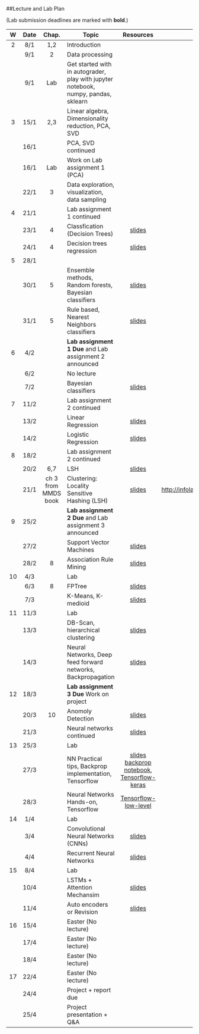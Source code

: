 ##Lecture and Lab Plan

(Lab submission deadlines are marked with **bold**.)

| W    |  Date     | Chap.     | Topic                                            | Resources | Travels / Remarks     |
|:----:|:---------:|:-----:    |--------------------------------------------------|:-------:|:------------:|
|  2   |  8/1      |   1,2     |  Introduction          |         |              |
|      |  9/1      |   2        | Data processing       |       |              |
|      |  9/1      |   Lab       | Get started with in autograder, play with jupyter notebook, numpy, pandas, sklearn       |       |              |
|  3   |  15/1     |   2,3       | Linear algebra, Dimensionality reduction, PCA, SVD |      |             |
|      |  16/1     |          |  PCA, SVD continued  |         |            |
|      |  16/1     |    Lab      |  Work on Lab assignment 1 (PCA)  |         |            |
|      |  22/1     |   3        |  Data exploration, visualization, data sampling                      |       |              |
|  4   |  21/1     |           |    Lab assignment 1 continued                                   |       |              |
|      |  23/1     |    4       |    Classfication (Decision Trees) |   [slides](lectureslides/Lecture05_basic_classification.pdf)      |              |
|      |  24/1     |    4       |   Decision trees regression                     |  [slides](lectureslides/Lecture06_dt_regression_performance.pdf)     |              |
|  5   |  28/1     |           |                                      |       |              |
|      |  30/1     |    5       |   Ensemble methods, Random forests, Bayesian classifiers |   [slides](lectureslides/Lecture07_ensemble.pdf)      |              |
|      |  31/1     |    5       |   Rule based, Nearest Neighbors classifiers                      |  [slides](lectureslides/Lecture08_advanced_classifiers.pdf)     |              |
|  6   |  4/2      |           |   **Lab assignment 1 Due** and Lab assignment 2 announced                                    |       |              |
|      |  6/2      |           |   No lecture |         |              |
|      |  7/2      |           |   Bayesian classifiers                     |  [slides](lectureslides/Lecture08_advanced_classifiers.pdf)     |              |
|  7   |  11/2     |           |   Lab assignment 2 continued                                    |       |              |
|      |  13/2     |          |   Linear Regression |   [slides](lectureslides/LogisticRegression.pdf)      |              |
|      |  14/2     |           |   Logistic Regression                      |  [slides](lectureslides/LogisticRegression.pdf)     |              |
|  8   |  18/2     |           |    Lab assignment 2 continued                                   |       |              |
|      |  20/2     |    6,7      |  LSH |  [slides](lectureslides/LSH.pdf)      |              |
|      |  21/1     |     ch 3 from MMDS book       |    Clustering: Locality Sensitive Hashing (LSH)                     |   [slides](lectureslides/LSH.pdf)    |      http://infolab.stanford.edu/~ullman/mmds/ch3.pdf        |
|  9   |  25/2     |           |   **Lab assignment 2 Due**  and Lab assignment 3 announced                                      |       |              |
|      |  27/2     |           |  Support Vector Machines   |   [slides](lectureslides/SVM.pdf)      |              |
|      |  28/2     |   8       | Association Rule Mining                         |  [slides](lectureslides/Association_rules.pdf)     |              |
|  10  |  4/3      |           |   Lab                                   |       |              |
|      |  6/3      |    8       |   FPTree  |  [slides](lectureslides/FPTree.pdf)       |              |
|      |  7/3      |           |    K-Means, K-medioid                     |  [slides](lectureslides/Clustering_p_h.pdf)     |              |
|  11  |  11/3     |           |     Lab                                   |       |              |
|      |  13/3     |           |  DB-Scan, hierarchical clustering  |   [slides](lectureslides/db-scan.pdf)      |              |
|      |  14/3     |           |   Neural Networks, Deep feed forward networks, Backpropagation                      |    [slides](lectureslides/NeuralNetworks.pdf)   |              |
|  12  |  18/3     |           |   **Lab assignment 3 Due**  Work on project                                    |       |              |
|      |  20/3     |     10      | Anomoly Detection  |     [slides](lectureslides/Anomaly_detection.pdf)    |              |
|      |  21/3     |           |   Neural networks continued                      |   [slides](lectureslides/NeuralNetworks.pdf)    |              |
|  13  |  25/3     |           |   Lab                                   |       |              |
|      |  27/3     |           | NN Practical tips, Backprop implementation, Tensorflow|   [slides](lectureslides/NeuralNetworks-Supplementary-27032019.pdf)   [backprop notebook](hands-on/NeuralNetworksBackProp-21-03-2019.ipynb), [Tensorflow-keras](Tensorflow-keras.ipynb)   |              |
|      |  28/3     |           |  Neural Networks Hands-on, Tensorflow                       |  [Tensorflow-low-level](Tensorflow2-lowlevel-api.ipynb)    |              |
|  14  |  1/4      |           |     Lab                                |       |              |
|      |  3/4      |           |  Convolutional Neural Networks (CNNs)   |   [slides](lectureslides/ConvolutionalNetworks-26032019.pdf)      |              |
|      |  4/4      |           |   Recurrent Neural Networks                      |  [slides](lectureslides/)     |              |
|  15  |  8/4      |           |     Lab                                  |       |              |
|      |  10/4     |           |   LSTMs + Attention Mechansim |   [slides](lectureslides/)      |              |
|      |  11/4     |           |   Auto encoders or Revision                      |   [slides](lectureslides/)    |              |
|  16  |  15/4      |           |    Easter (No lecture)                                  |       |              |
|      |  17/4     |           |   Easter (No lecture)  |         |              |
|      |  18/4     |           |    Easter (No lecture)                     |       |              |
|  17  |  22/4     |           |    Easter (No lecture)                                  |       |              |
|      |  24/4     |           |   Project + report due  |         |              |
|      |  25/4     |           |    Project presentation + Q&A                     |       |              |
